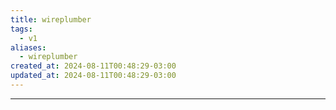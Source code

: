 ```yaml
---
title: wireplumber
tags:
  - v1
aliases:
  - wireplumber
created_at: 2024-08-11T00:48:29-03:00
updated_at: 2024-08-11T00:48:29-03:00
---
```



---

